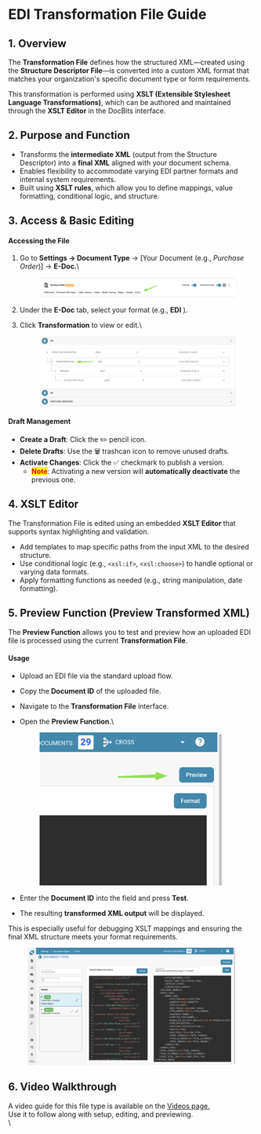 # EDI Transformation File Guide

## 1. Overview

The **Transformation File** defines how the structured XML—created using the **Structure Descriptor File**—is converted into a custom XML format that matches your organization's specific document type or form requirements.

This transformation is performed using **XSLT (Extensible Stylesheet Language Transformations)**, which can be authored and maintained through the **XSLT Editor** in the DocBits interface.

## 2. Purpose and Function

* Transforms the **intermediate XML** (output from the Structure Descriptor) into a **final XML** aligned with your document schema.
* Enables flexibility to accommodate varying EDI partner formats and internal system requirements.
* Built using **XSLT rules**, which allow you to define mappings, value formatting, conditional logic, and structure.

## 3. Access & Basic Editing

#### Accessing the File

1.  Go to **Settings → Document Type** → \[Your Document (e.g., _Purchase Order_)]  → **E-Doc.**\


    <figure><img src="../../../../../../.gitbook/assets/image (2) (1) (1) (1).png" alt=""><figcaption></figcaption></figure>
2. Under the **E-Doc** tab, select your format (e.g., **EDI** ).
3.  Click **Transformation** to view or edit.\


    <figure><img src="../../../../../../.gitbook/assets/image (5) (1) (1).png" alt=""><figcaption></figcaption></figure>

#### Draft Management

* **Create a Draft**: Click the ✏️ pencil icon.
* **Delete Drafts**: Use the 🗑️ trashcan icon to remove unused drafts.
* **Activate Changes**: Click the ✅ checkmark to publish a version.
  * <mark style="color:red;">**Note**</mark>: Activating a new version will **automatically deactivate** the previous one.

## 4. XSLT Editor

The Transformation File is edited using an embedded **XSLT Editor** that supports syntax highlighting and validation.

* Add templates to map specific paths from the input XML to the desired structure.
* Use conditional logic (e.g., `<xsl:if>`, `<xsl:choose>`) to handle optional or varying data formats.
* Apply formatting functions as needed (e.g., string manipulation, date formatting).

## 5. Preview Function (Preview Transformed XML)

The **Preview Function** allows you to test and preview how an uploaded EDI file is processed using the current **Transformation File**.

#### Usage

* Upload an EDI file via the standard upload flow.
* Copy the **Document ID** of the uploaded file.
* Navigate to the **Transformation File** interface.
*   Open the **Preview Function**.\


    <div align="left"><figure><img src="../../../../../../.gitbook/assets/image (7) (1) (1).png" alt="" width="375"><figcaption></figcaption></figure></div>
* Enter the **Document ID** into the field and press **Test**.
* The resulting **transformed XML output** will be displayed.

This is especially useful for debugging XSLT mappings and ensuring the final XML structure meets your format requirements.

<figure><img src="../../../../../../.gitbook/assets/image (1) (1) (1) (1) (1).png" alt=""><figcaption></figcaption></figure>

## 6. Video Walkthrough

A video guide for this file type is available on the  [Videos page.](edi-videos.md)\
Use it to follow along with setup, editing, and previewing.\
\
